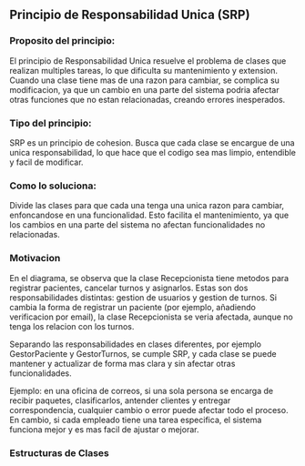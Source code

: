 ## Principio de Responsabilidad Unica (SRP)

### Proposito del principio:
El principio de Responsabilidad Unica resuelve el problema de clases que realizan multiples tareas, lo que dificulta su mantenimiento y extension. Cuando una clase tiene mas de una razon para cambiar, se complica su modificacion, ya que un cambio en una parte del sistema podria afectar otras funciones que no estan relacionadas, creando errores inesperados.

### Tipo del principio:
SRP es un principio de cohesion. Busca que cada clase se encargue de una unica responsabilidad, lo que hace que el codigo sea mas limpio, entendible y facil de modificar.

### Como lo soluciona:
Divide las clases para que cada una tenga una unica razon para cambiar, enfoncandose en una funcionalidad. Esto facilita el mantenimiento, ya que los cambios en una parte del sistema no afectan funcionalidades no relacionadas.

### Motivacion
En el diagrama, se observa que la clase Recepcionista tiene metodos para registrar pacientes, cancelar turnos y asignarlos. Estas son dos responsabilidades distintas: gestion de usuarios y gestion de turnos. Si cambia la forma de registrar un paciente (por ejemplo, añadiendo verificacion por email), la clase Recepcionista se veria afectada, aunque no tenga los relacion con los turnos.

Separando las responsabilidades en clases diferentes, por ejemplo GestorPaciente y GestorTurnos, se cumple SRP, y cada clase se puede mantener y actualizar de forma mas clara y sin afectar otras funcionalidades.

Ejemplo: en una oficina de correos, si una sola persona se encarga de recibir paquetes, clasificarlos, antender clientes y entregar correspondencia, cualquier cambio o error puede afectar todo el proceso. En cambio, si cada empleado tiene una tarea especifica, el sistema funciona mejor y es mas facil de ajustar o mejorar.

### Estructuras de Clases
